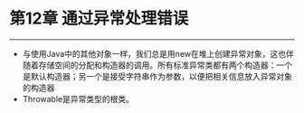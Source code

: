 #  第12章 通过异常处理错误

---
- 与使用Java中的其他对象一样，我们总是用new在堆上创建异常对象，这也伴随着存储空间的分配和构造器的调用。所有标准异常类都有两个构造器：一个是默认构造器；另一个是接受字符串作为参数，以便把相关信息放入异常对象的构造器
- Throwable是异常类型的根类。